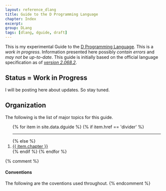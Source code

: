 ```yaml
---
layout: reference_dlang
title: Guide to the D Programming Language
chapter: Index
excerpt:
group: DLang
tags: [dlang, dguide, draft]
---
```


This is my experimental Guide to the [D Programming Language](http://dlang.org/).
This is a _work in progress_.
Information presented here possibly _contain errors_ and _may not be up-to-date_.
This guide is initially based on the official language specification as of [_version 2.068.2_](http://dlang.org/changelog/2.068.2.html).

## Status = Work in Progress

I will be posting here about updates.
So stay tuned.

## Organization

The following is the list of major topics for this guide.

<ol>
{% for item in site.data.dguide %}
    {% if item.href == 'divider' %}
        <hr class="thin compact darker">
    {% else %}
        <li class="padding_left_5"><a class="no_underline" href="{{ item.href }}">{{ item.chapter }}</a></li>
    {% endif %}
{% endfor %}
</ol>

{% comment %}
#### Conventions
The following are the coventions used throughout.
{% endcomment %}